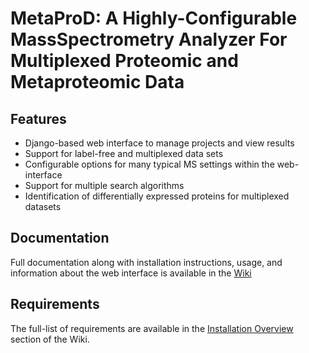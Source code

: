 # MetaProD: A Highly-Configurable MassSpectrometry Analyzer For Multiplexed Proteomic and Metaproteomic Data

## Features
* Django-based web interface to manage projects and view results
* Support for label-free and multiplexed data sets
* Configurable options for many typical MS settings within the web-interface
* Support for multiple search algorithms
* Identification of differentially expressed proteins for multiplexed datasets

## Documentation
Full documentation along with installation instructions, usage, and information about the web interface is available in the [Wiki](https://github.com/mgtools/MetaProD/wiki/)

## Requirements
The full-list of requirements are available in the [Installation Overview](https://github.com/mgtools/MetaProD/wiki/Installation-Overview) section of the Wiki.
